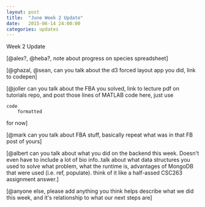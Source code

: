 ```yaml
---
layout: post
title:  "June Week 2 Update"
date:   2015-06-14 24:00:00
categories: updates
---
```


Week 2 Update

[@alex?, @heba?, note about progress on species spreadsheet]

[@ghazal, @sean, can you talk about the d3 forced layout app you did, link to codepen]

[@joller can you talk about the FBA you solved, link to lecture pdf on tutorials repo,
and post those lines of MATLAB code here, just use

```
code
    formatted
```

for now] 

[@mark can you talk about FBA stuff, basically repeat what was in that FB 
post of yours]

[@albert can you talk about what you did on the backend this week.
Doesn't even have to include a lot of bio info..talk about what data
structures you used to solve what problem, what the runtime is,
advantages of MongoDB that were used (i.e. ref, populate). think of 
it like a half-assed CSC263 assignment answer.]

[@anyone else, please add anything you think helps describe what
we did this week, and it's relationship to what our next steps are]
